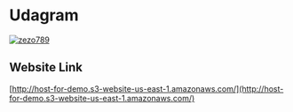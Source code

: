 # Udagram

[![zezo789](https://circleci.com/gh/zezo357/nd0067-c4-deployment-process-project-starter.svg?style=svg)]()


## Website Link
[http://host-for-demo.s3-website-us-east-1.amazonaws.com/](http://host-for-demo.s3-website-us-east-1.amazonaws.com/)
